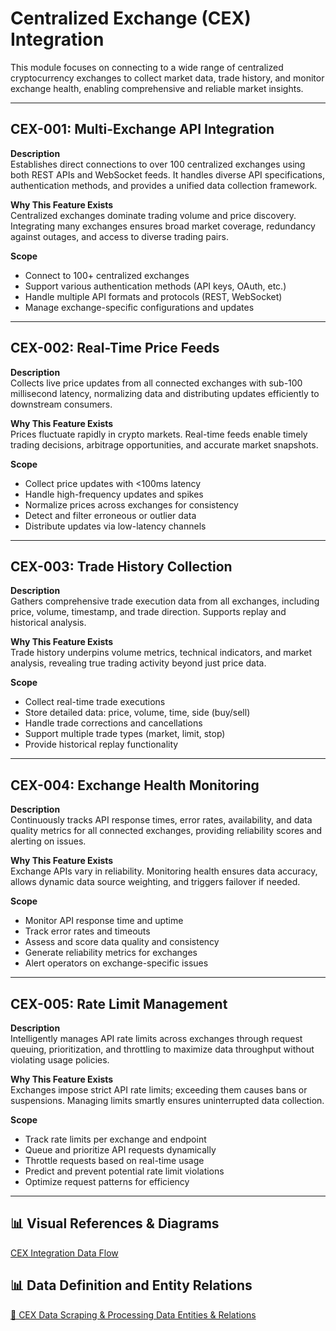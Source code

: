 # Centralized Exchange (CEX) Integration

This module focuses on connecting to a wide range of centralized cryptocurrency exchanges to collect market data, trade history, and monitor exchange health, enabling comprehensive and reliable market insights.

---

## CEX-001: Multi-Exchange API Integration

**Description**  
Establishes direct connections to over 100 centralized exchanges using both REST APIs and WebSocket feeds. It handles diverse API specifications, authentication methods, and provides a unified data collection framework.

**Why This Feature Exists**  
Centralized exchanges dominate trading volume and price discovery. Integrating many exchanges ensures broad market coverage, redundancy against outages, and access to diverse trading pairs.

**Scope**

- Connect to 100+ centralized exchanges
- Support various authentication methods (API keys, OAuth, etc.)
- Handle multiple API formats and protocols (REST, WebSocket)
- Manage exchange-specific configurations and updates

---

## CEX-002: Real-Time Price Feeds

**Description**  
Collects live price updates from all connected exchanges with sub-100 millisecond latency, normalizing data and distributing updates efficiently to downstream consumers.

**Why This Feature Exists**  
Prices fluctuate rapidly in crypto markets. Real-time feeds enable timely trading decisions, arbitrage opportunities, and accurate market snapshots.

**Scope**

- Collect price updates with <100ms latency
- Handle high-frequency updates and spikes
- Normalize prices across exchanges for consistency
- Detect and filter erroneous or outlier data
- Distribute updates via low-latency channels

---

## CEX-003: Trade History Collection

**Description**  
Gathers comprehensive trade execution data from all exchanges, including price, volume, timestamp, and trade direction. Supports replay and historical analysis.

**Why This Feature Exists**  
Trade history underpins volume metrics, technical indicators, and market analysis, revealing true trading activity beyond just price data.

**Scope**

- Collect real-time trade executions
- Store detailed data: price, volume, time, side (buy/sell)
- Handle trade corrections and cancellations
- Support multiple trade types (market, limit, stop)
- Provide historical replay functionality

---

## CEX-004: Exchange Health Monitoring

**Description**  
Continuously tracks API response times, error rates, availability, and data quality metrics for all connected exchanges, providing reliability scores and alerting on issues.

**Why This Feature Exists**  
Exchange APIs vary in reliability. Monitoring health ensures data accuracy, allows dynamic data source weighting, and triggers failover if needed.

**Scope**

- Monitor API response time and uptime
- Track error rates and timeouts
- Assess and score data quality and consistency
- Generate reliability metrics for exchanges
- Alert operators on exchange-specific issues

---

## CEX-005: Rate Limit Management

**Description**  
Intelligently manages API rate limits across exchanges through request queuing, prioritization, and throttling to maximize data throughput without violating usage policies.

**Why This Feature Exists**  
Exchanges impose strict API rate limits; exceeding them causes bans or suspensions. Managing limits smartly ensures uninterrupted data collection.

**Scope**

- Track rate limits per exchange and endpoint
- Queue and prioritize API requests dynamically
- Throttle requests based on real-time usage
- Predict and prevent potential rate limit violations
- Optimize request patterns for efficiency

---

## 📊 Visual References & Diagrams

<a href="https://miro.com/app/board/uXjVJbMT7pg=/?moveToWidget=3458764635931036520&cot=14" target="_blank"> CEX Integration Data Flow </a>

## 📊 Data Definition and Entity Relations

<a href="../Data_Defination_Sheet/2-centralized-exchange-cex-integration.md" target="_blank">🔗 CEX Data Scraping & Processing Data Entities & Relations</a>

